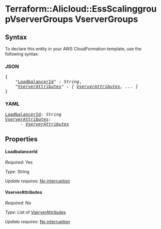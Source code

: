 # Terraform::Alicloud::EssScalinggroupVserverGroups VserverGroups

## Syntax

To declare this entity in your AWS CloudFormation template, use the following syntax:

### JSON

<pre>
{
    "<a href="#loadbalancerid" title="LoadbalancerId">LoadbalancerId</a>" : <i>String</i>,
    "<a href="#vserverattributes" title="VserverAttributes">VserverAttributes</a>" : <i>[ <a href="vservergroups-vserverattributes.md">VserverAttributes</a>, ... ]</i>
}
</pre>

### YAML

<pre>
<a href="#loadbalancerid" title="LoadbalancerId">LoadbalancerId</a>: <i>String</i>
<a href="#vserverattributes" title="VserverAttributes">VserverAttributes</a>: <i>
      - <a href="vservergroups-vserverattributes.md">VserverAttributes</a></i>
</pre>

## Properties

#### LoadbalancerId

_Required_: Yes

_Type_: String

_Update requires_: [No interruption](https://docs.aws.amazon.com/AWSCloudFormation/latest/UserGuide/using-cfn-updating-stacks-update-behaviors.html#update-no-interrupt)

#### VserverAttributes

_Required_: No

_Type_: List of <a href="vservergroups-vserverattributes.md">VserverAttributes</a>

_Update requires_: [No interruption](https://docs.aws.amazon.com/AWSCloudFormation/latest/UserGuide/using-cfn-updating-stacks-update-behaviors.html#update-no-interrupt)

